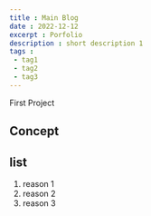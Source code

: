 ```yaml
---
title : Main Blog
date : 2022-12-12
excerpt : Porfolio
description : short description 1
tags :
 - tag1
 - tag2
 - tag3
---
```


First Project

## Concept

## list

1. reason 1
2. reason 2
3. reason 3
